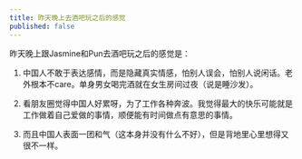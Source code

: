 ```yaml
---
title: 昨天晚上去酒吧玩之后的感觉
published: false
---
```

昨天晚上跟Jasmine和Pun去酒吧玩之后的感觉是：

1. 中国人不敢于表达感情，而是隐藏真实情感，怕别人误会，怕别人说闲话。老外根本不care。单身男女喝完酒就在女生房间过夜（说是睡沙发）。

2. 看朋友圈觉得中国人好累呀，为了工作各种奔波。我觉得最大的快乐可能就是工作做着自己爱做的事情，顺便能有时间做点有意思的事情。

3. 而且中国人表面一团和气（这本身并没有什么不好），但是背地里心里想得又很不一样。
